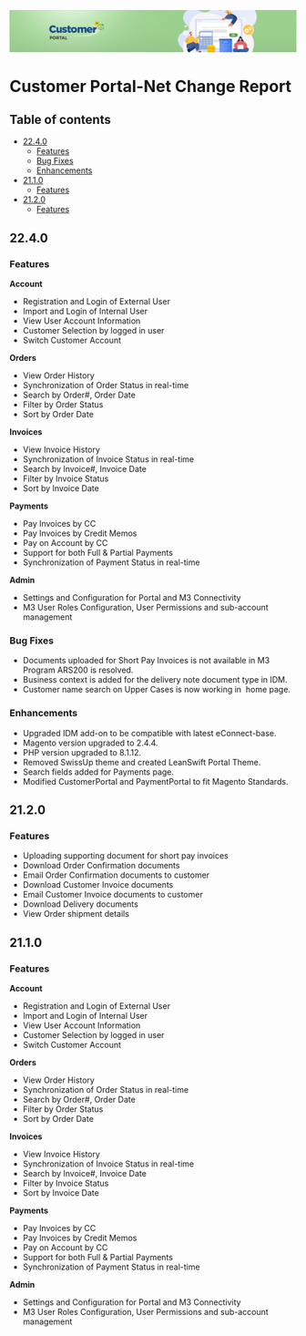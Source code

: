 ![Customer portal banner](/Customerportal/src/images/customer-portal/front-end-user/CP_banner.jpg)

# Customer Portal-Net Change Report

## Table of contents

  - [22.4.0](#2240)
    - [Features](#features)
    - [Bug Fixes](#bug_fixes)
    - [Enhancements](#enhancements)
  - [21.1.0](#2110)
    - [Features](#features)
  - [21.2.0](#2120)
    - [Features](#features)


## 22.4.0

### Features

**Account**

- Registration and Login of External User  
- Import and Login of Internal User  
- View User Account Information  
- Customer Selection by logged in user  
- Switch Customer Account

**Orders**

- View Order History
- Synchronization of Order Status in real-time
- Search by Order#, Order Date
- Filter by Order Status
- Sort by Order Date

**Invoices**

- View Invoice History
- Synchronization of Invoice Status in real-time
- Search by Invoice#, Invoice Date
- Filter by Invoice Status
- Sort by Invoice Date
  
**Payments**

- Pay Invoices by CC
- Pay Invoices by Credit Memos
- Pay on Account by CC
- Support for both Full & Partial Payments
- Synchronization of Payment Status in real-time
  
**Admin**

- Settings and Configuration for Portal and M3 Connectivity
- M3 User Roles Configuration, User Permissions and sub-account management

### Bug Fixes

- Documents uploaded for Short Pay Invoices is not available in M3 Program ARS200 is resolved.
- Business context is added for the delivery note document type in IDM.
- Customer name search on Upper Cases is now working in  home page.

### Enhancements

- Upgraded IDM add-on to be compatible with latest eConnect-base.
- Magento version upgraded to 2.4.4. 
-  PHP version upgraded to 8.1.12. 
- Removed SwissUp theme and created LeanSwift Portal Theme.
- Search fields added for Payments page.
- Modified CustomerPortal and PaymentPortal to fit Magento Standards.


## 21.2.0

### Features

- Uploading supporting document for short pay invoices
- Download Order Confirmation documents
- Email Order Confirmation documents to customer
- Download Customer Invoice documents
- Email Customer Invoice documents to customer
- Download Delivery documents
- View Order shipment details

## 21.1.0

### Features

**Account**

- Registration and Login of External User  
- Import and Login of Internal User  
- View User Account Information  
- Customer Selection by logged in user  
- Switch Customer Account

**Orders**

- View Order History
- Synchronization of Order Status in real-time
- Search by Order#, Order Date
- Filter by Order Status
- Sort by Order Date

**Invoices**

- View Invoice History
- Synchronization of Invoice Status in real-time
- Search by Invoice#, Invoice Date
- Filter by Invoice Status
- Sort by Invoice Date
  
**Payments**

- Pay Invoices by CC
- Pay Invoices by Credit Memos
- Pay on Account by CC
- Support for both Full & Partial Payments
- Synchronization of Payment Status in real-time
  
**Admin**

- Settings and Configuration for Portal and M3 Connectivity
- M3 User Roles Configuration, User Permissions and sub-account management

